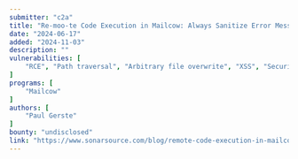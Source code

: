```yaml
---
submitter: "c2a"
title: "Re-moo-te Code Execution in Mailcow: Always Sanitize Error Messages"
date: "2024-06-17"
added: "2024-11-03"
description: ""
vulnerabilities: [
    "RCE", "Path traversal", "Arbitrary file overwrite", "XSS", "Security code review"
]
programs: [
    "Mailcow"
]
authors: [
    "Paul Gerste"
]
bounty: "undisclosed"
link: "https://www.sonarsource.com/blog/remote-code-execution-in-mailcow-always-sanitize-error-messages/"
---
```




